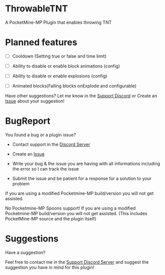 # ThrowableTNT
A PocketMine-MP Plugin that enables throwing TNT

# Planned features

- [ ] Cooldown (Setting true or false and time limit)

- [ ] Ability to disable or enable block animations (config)

- [ ] Ability to disable or enable explosions (config)

- [ ] Animated blocks(Falling blocks onExplode and configurable)


Have other suggestions? Let me know in the [Support Discord](https://discord.gg/jWFB56RqUN) or Create an [Issue](https://github.com/Vecnavium/ThrowableTNT/issues/new) about your suggestion!

# BugReport

You found a bug or a plugin issue?

- Contact support in the [Discord Server](https://discord.gg/jWFB56RqUN)

- Create an [Issue](https://github.com/Vecnavium/ThrowableTNT/issues/new)

- Write your bug & the issue you are having with all informations including the error so I can track the issue

- Submit the issue and be patient for a response for a solution to your problem

If you are using a modified Pocketmine-MP build/version you will not get assisted.

No Pocketmine-MP Spoons support! If you are using a modified Pocketmine-MP build/version you will not get assisted. (This includes PocketMine-MP source and the plugin itself)

# Suggestions

Have a suggestion?

Feel free to contact me in the [Support Discord Server](https://discord.gg/jWFB56RqUN) and suggest the suggestion you have in mind for this plugin!
